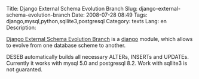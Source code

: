 Title: Django External Schema Evolution Branch
Slug: django-external-schema-evolution-branch
Date: 2008-07-28 08:49
Tags: django,mysql,python,sqllite3,postgresql
Category: texts
Lang: en
Description: 

[Django External Schema Evolution Branch][1] is a [django][2] module, which allows to evolve from one database scheme to another.

DESEB automatically builds all necessary ALTERs, INSERTs and UPDATEs. Currently it works with mysql 5.0 and postgresql 8.2. Work with sqllite3 is not guaranted.

   [1]: http://code.google.com/p/deseb/
   [2]: http://www.djangoproject.com/